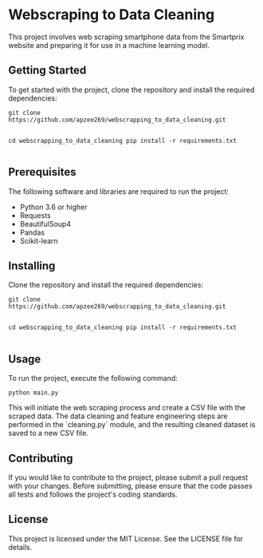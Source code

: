 <body>
	<h1>Webscraping to Data Cleaning</h1>
 
 <p>This project involves web scraping smartphone data from the Smartprix website and preparing it for use in a machine learning model.</p>

<h2>Getting Started</h2>
<p>To get started with the project, clone the repository and install the required dependencies:</p>
<pre><code>git clone https://github.com/apzee269/webscrapping_to_data_cleaning.git

cd webscrapping_to_data_cleaning
pip install -r requirements.txt
</code></pre>
 
 <h2>Prerequisites</h2>
<p>The following software and libraries are required to run the project:</p>
<ul>
	<li>Python 3.6 or higher</li>
	<li>Requests</li>
	<li>BeautifulSoup4</li>
	<li>Pandas</li>
	<li>Scikit-learn</li>
</ul>

<h2>Installing</h2>
<p>Clone the repository and install the required dependencies:</p>
<pre><code>git clone https://github.com/apzee269/webscrapping_to_data_cleaning.git

cd webscrapping_to_data_cleaning
pip install -r requirements.txt
</code></pre>
 
 <h2>Usage</h2>
<p>To run the project, execute the following command:</p>
<pre><code>python main.py</code></pre>
<p>This will initiate the web scraping process and create a CSV file with the scraped data. The data cleaning and feature engineering steps are performed in the `cleaning.py` module, and the resulting cleaned dataset is saved to a new CSV file.</p>

<h2>Contributing</h2>
<p>If you would like to contribute to the project, please submit a pull request with your changes. Before submitting, please ensure that the code passes all tests and follows the project's coding standards.</p>

<h2>License</h2>
<p>This project is licensed under the MIT License. See the LICENSE file for details.</p>

 </body>
